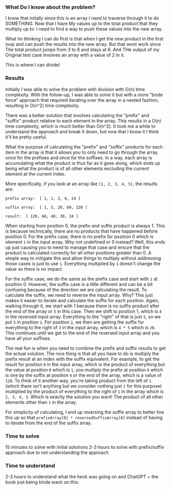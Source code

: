 ### What Do I know about the problem?
I know that initally since this is an array I need to traverse through it to do SOMETHING.
Now that I have My values up to the total product that they multiply up to. I need to find a way to push these values into the new array. 

What Im thinking I can do first is that when I get the new product in the first loop and can push the results into the new array. But that wont work since The total product jumps from 3 to 6 and stays at 6. And THe output of my Original test case involves an array with a value of 2 in it. 

This is where I can divide! 


### Results
Initially I was able to solve the problem with division with O(n) time complexity.
With the follow-up, I was able to solve it but with a more "brute force" approach that required iterating over the array in a nested fashion, resulting in O(n^2) time complexity.

There was a better solution that involves calculating the "prefix" and "suffix" product relative to each element in the array.  This results in a O(n) time complexity, which is much better than O(n^2).
It took me a while to understand the approach and break it down, but now that I know it I think it'll be pretty useful.

What the purpose of calculating the "prefix" and "suffix" products for each item in the array is that it allows you to only need to go through the array once for the prefixes and once for the suffixes.  In a way, each array is accumulating what the product is thus far as it goes along, which ends up being what the product is of all other elements excluding the current element at the current index.

More specifically, if you look at an array like `[1, 2, 3, 4, 5]`, the results are:

`prefix array:  [ 1, 1, 2, 6, 24 ]`

`suffix array:  [ 1, 5, 20, 60, 120 ]`

`result:  [ 120, 60, 40, 30, 24 ]`

When starting from position 0, the prefix and suffix product is always 1.  This is because technically, there are no products that have happened before position 0.  For the prefix case, there is no prefix for position 0 which is element `1` in the input array.  Why not undefined or 0 instead?  Well, this ends up just causing you to need to manage that case and ensure that the product is calculated correctly for all other positions greater than 0.  A simple way to mitigate this and allow things to multiply without addressing those cases is just to use `1`.  Everything multiplied by `1` doesn't change the value so there is no impact.

For the suffix case, we do the same as the prefix case and start with `1` at position 0.  However, the suffix case is a little different and can be a bit confusing because of the direction we are calculating the result.  To calculate the suffix, we need to reverse the input array.  Why?  This just makes it easier to iterate and calculate the suffix for each position.  Again, walking through it, we start with 1 because there is no suffix product after the end of the array or `5` in this case.  Then we shift to position 1, which is `4` in the reversed input array.  Everything to the "right" of that is just `5`, so we put `5` in position `1`.  For position `2`, we then are getting the suffix for everything to the right of `3` in the input array, which is `4 * 5` which is `20`.  This continues until we get to the end of the reversed input array and you have all your suffixes.

The real fun is when you need to combine the prefix and suffix results to get the actual solution.  The nice thing is that all you have to do is multiply the prefix result at an index with the suffix equivalent.  For example, to get the result for position `0` in the input array, which is the product of everything but the value at position `0` which is `1`, you multiply the prefix at position `0` which is one by the suffix at position `4` or the end of the array, which is a value of `120`.  To think of it another way, you're taking product from the left of `1` (which there isn't anything but we consider nothing just `1` for this purpose) multiplied by the product of everything to the right of `1` in the array which is `2, 3, 4, 5`.  Which is exactly the solution you want!  The product of all other elements other than `1` in the array.  

For simplicity of calculating, I end up reversing the suffix array to better line this up so that `prefixArray[0] * reversedSuffixArray[0]` instead of having to iterate from the end of the suffix array.

### Time to solve
15 minutes to solve with initial solutions
2-3 hours to solve with prefix/suffix approach due to not understanding the approach

### Time to understand
2-3 hours to understand what the heck was going on and ChatGPT + the book just being kinda wack on this.
